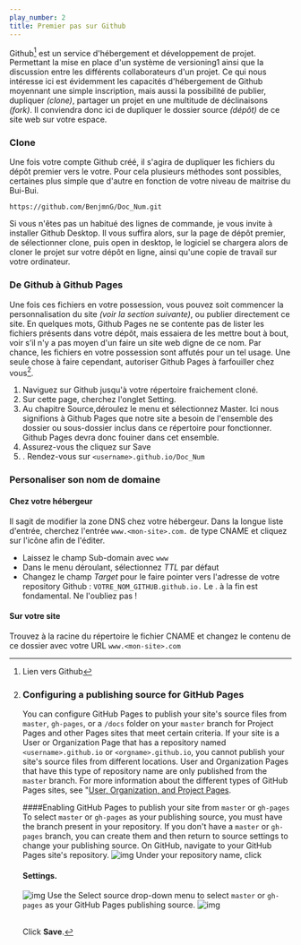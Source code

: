 ```yaml
---
play_number: 2
title: Premier pas sur Github
---
```


Github[^1] est un service d'hébergement et développement de projet. Permettant la mise en place d'un système de versioning1 ainsi que la discussion entre les différents collaborateurs d'un projet. Ce qui nous intéresse ici est évidemment les capacités d'hébergement de Github moyennant une simple inscription, mais aussi la possibilité de publier, dupliquer *(clone)*, partager un projet en une multitude de déclinaisons *(fork)*. Il conviendra donc ici de dupliquer le dossier source *(dépôt)* de ce site web sur votre espace.

### Clone

Une fois votre compte Github créé, il s'agira de dupliquer les fichiers du dépôt premier vers le votre. Pour cela plusieurs méthodes sont possibles, certaines plus simple que d'autre en fonction de votre niveau de maitrise du Bui-Bui. 

`https://github.com/BenjmnG/Doc_Num.git`

Si vous n'êtes pas un habitué des lignes de commande, je vous invite à installer Github Desktop. Il vous suffira alors, sur la page de dépôt premier, de sélectionner clone, puis open in desktop, le logiciel se chargera alors de cloner le projet sur votre dépôt en ligne, ainsi qu'une copie de travail sur votre ordinateur.

### De Github à Github Pages

Une fois ces fichiers en votre possession, vous pouvez soit commencer la personnalisation du site *(voir la section suivante)*, ou publier directement ce site. En quelques mots, Github Pages ne se contente pas de lister les fichiers présents dans votre dépôt, mais essaiera de les mettre bout à bout, voir s’il n'y a pas moyen d'un faire un site web digne de ce nom. Par chance, les fichiers en votre possession sont affutés pour un tel usage.
Une seule chose à faire cependant, autoriser Github Pages à farfouiller chez vous[^2]. 
1. Naviguez sur Github jusqu'à votre répertoire fraichement cloné. 
2. Sur cette page, cherchez l'onglet Setting. 
3. Au chapitre Source,déroulez le menu et sélectionnez Master. Ici nous signifions à Github Pages que notre site a besoin de l'ensemble des dossier ou sous-dossier inclus dans ce répertoire pour fonctionner. Github Pages devra donc fouiner dans cet ensemble.
4. Assurez-vous the cliquez sur Save
5. . Rendez-vous sur `<username>.github.io/Doc_Num`

### Personaliser son nom de domaine
#### Chez votre hébergeur
Il sagit de modifier la zone DNS chez votre hébergeur.
Dans la longue liste d'entrée, cherchez l'entrée  `www.<mon-site>.com.` de type CNAME et cliquez sur l'icône afin de l'éditer.
* Laissez le champ Sub-domain avec `www`
* Dans le menu déroulant, sélectionnez *TTL* par défaut
* Changez le champ *Target* pour le faire pointer vers l'adresse de votre repository Github : `VOTRE_NOM_GITHUB.github.io.`
Le . à la fin est fondamental. Ne l'oubliez pas !

#### Sur votre site
Trouvez à la racine du répertoire le fichier CNAME et changez le contenu de ce dossier avec votre URL
 `www.<mon-site>.com`

[^1]: Lien vers Github

[^2]: 	
	### Configuring a publishing source for GitHub Pages
	You can configure GitHub Pages to publish your site's source files from `master`, `gh-pages`, or a `/docs` folder on your `master` branch for Project Pages and other Pages sites that meet certain criteria. 
	If your site is a User or Organization Page that has a repository named `<username>.github.io` or `<orgname>.github.io`, you cannot publish your site's source files from different locations. User and Organization Pages that have this type of repository name are only published from the `master` branch.
	For more information about the different types of GitHub Pages sites, see "[User, Organization, and Project Pages](https://help.github.com/articles/user-organization-and-project-pages).

	####Enabling GitHub Pages to publish your site from `master` or `gh-pages`
	To select `master` or `gh-pages` as your publishing source, you must have the branch present in your repository. If you don't have a `master` or `gh-pages` branch, you can create them and then return to source settings to change your publishing source.
	On GitHub, navigate to your GitHub Pages site's repository.
	![img](https://help.github.com/assets/images/help/repository/repo-actions-settings.png)
	Under your repository name, click

	#### Settings.
	![img](https://help.github.com/assets/images/help/pages/select-gh-pages-or-master-as-source.png)
	Use the Select source drop-down menu to select `master` or `gh-pages` as your GitHub Pages publishing source.
	![img](https://help.github.com/assets/images/help/pages/click-save-next-to-source-selection.png)<br><br>

	Click **Save**.


